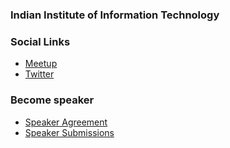 ### Indian Institute of Information Technology

### Social Links
* [Meetup](https://www.meetup.com/OWASP-Indian-Institute-of-Info-Technology-Student-Chapter/)
* [Twitter](https://twitter.com/OWASP_IIITS)


### Become speaker
* [Speaker Agreement](https://www.owasp.org/index.php/Speaker_Agreement)
* [Speaker Submissions](https://docs.google.com/forms/d/e/1FAIpQLSdAaGIcS1KC-9y-mv_DorSkxeSjN9mRxNBqibSEWXRzoihV0w/viewform)



